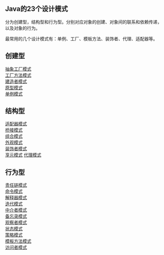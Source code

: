 <!--
date: 2021-11-21T22:34:12+08:00
lastmod: 2021-11-21T22:34:12+08:00
-->
## Java的23个设计模式

分为创建型，结构型和行为型。分别对应对象的创建、对象间的联系和依赖传递，以及对象的行为。

最常用的几个设计模式有：单例、工厂、模板方法、装饰者、代理、适配器等。

## 创建型

[抽象工厂模式]()<br>
[工厂方法模式]()<br>
[建造者模式]()<br>
[原型模式]()<br>
[单例模式]()

## 结构型

[适配器模式]()<br>
[桥接模式]()<br>
[组合模式]()<br>
[外观模式]()<br>
[装饰者模式]()<br>
[享元模式]()
[代理模式]()<br>

## 行为型

[责任链模式]()<br>
[命令模式]()<br>
[解释器模式]()<br>
[迭代模式]()<br>
[中介者模式]()<br>
[备忘录模式]()<br>
[观察者模式]()<br>
[状态模式]()<br>
[策略模式]()<br>
[模板方法模式]()<br>
[访问者模式]()
